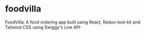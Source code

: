 # foodvilla
FoodVilla: A food ordering app built using React, Redux-tool-kit and Tailwind CSS using Swiggy's Live API
